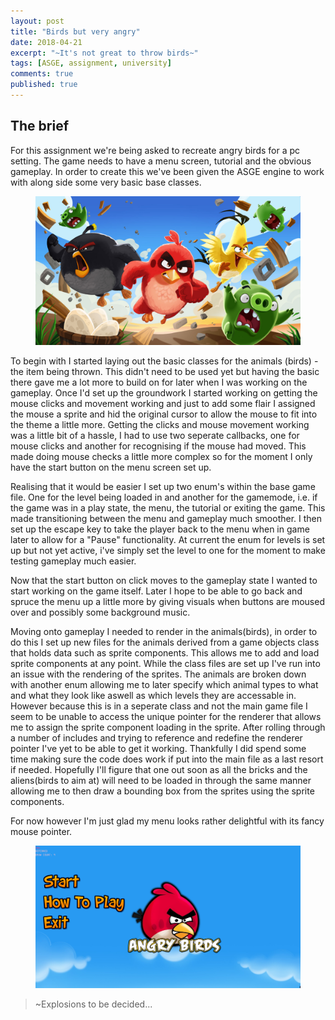 ```yaml
---
layout: post
title: "Birds but very angry"
date: 2018-04-21
excerpt: "~It's not great to throw birds~"
tags: [ASGE, assignment, university]
comments: true
published: true
---
```


## The brief

For this assignment we're being asked to recreate angry birds for a pc setting. The game needs to have a menu screen, tutorial and the obvious gameplay. In order to create this we've been given the ASGE engine to work with along side some very basic base
classes.

<center>
<figure>
        <img src="../assets/img/AngryBirdsSplash.jpg">
</figure>
</center>

To begin with I started laying out the basic classes for the animals (birds) - the item being thrown. This didn't need to be used yet but having the basic there gave me a lot more to build on for later when I was working on the gameplay.
Once I'd set up the groundwork I started working on getting the mouse clicks and movement working and just to add some flair I assigned the mouse a sprite and hid the original cursor to allow the mouse to fit into the theme a little more. 
Getting the clicks and mouse movement working was a little bit of a hassle, I had to use two seperate callbacks, one for mouse clicks and another for recognising if the mouse had moved. This made doing mouse checks a little more complex so for the moment
I only have the start button on the menu screen set up.

Realising that it would be easier I set up two enum's within the base game file. One for the level being loaded in and another for the gamemode, i.e. if the game was in a play state, the menu, the tutorial or exiting the game. This made transitioning 
between the menu and gameplay much smoother. I then set up the escape key to take the player back to the menu when in game later to allow for a "Pause" functionality. At current the enum for levels is set up but not yet active, i've simply set the level
to one for the moment to make testing gameplay much easier.

Now that the start button on click moves to the gameplay state I wanted to start working on the game itself. Later I hope to be able to go back and spruce the menu up a little more by giving visuals when buttons are moused over and possibly some background
music. 

Moving onto gameplay I needed to render in the animals(birds), in order to do this I set up new files for the animals derived from a game objects class that holds data such as sprite components. This allows me to add and load sprite components at any point.
While the class files are set up I've run into an issue with the rendering of the sprites. The animals are broken down with another enum allowing me to later specify which animal types to what and what they look like aswell as which levels they are accessable in.
However because this is in a seperate class and not the main game file I seem to be unable to access the unique pointer for the renderer that allows me to assign the sprite component loading in the sprite. After rolling through a number of includes and trying
to reference and redefine the renderer pointer I've yet to be able to get it working. Thankfully I did spend some time making sure the code does work if put into the main file as a last resort if needed. 
Hopefully I'll figure that one out soon as all the bricks and the aliens(birds to aim at) will need to be loaded in through the same manner allowing me to then draw a bounding box from the sprites using the sprite components.

For now however I'm just glad my menu looks rather delightful with its fancy mouse pointer.

<center>
<figure>
        <img src="../assets/img/AngryBirds.png">
</figure>
</center>


>  ~Explosions to be decided...

